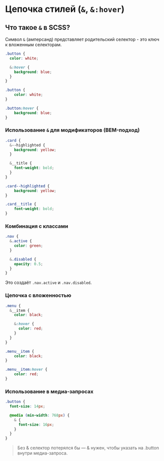 # Цепочка стилей (`&`, `&:hover`)

## Что такое `&` в SCSS?

Символ `&` (амперсанд) представляет родительский селектор - это ключ к вложенным селекторам.

```scss
.button {
  color: white;

  &:hover {
    background: blue;
  }
}
```

```css
.button {
    color: white;
}

.button:hover {
    background: blue;
}
```

### Использование `&` для модификаторов (BEM-подход)

```scss
.card {
  &--highlighted {
    background: yellow;
  }

  &__title {
    font-weight: bold;
  }
}
```

```css
.card--highlighted {
    background: yellow;
}

.card__title {
    font-weight: bold;
}
```

### Комбинация с классами

```scss
.nav {
  &.active {
    color: green;
  }

  &.disabled {
    opacity: 0.5;
  }
}
```

Это создаёт `.nav.active` и `.nav.disabled`.

### Цепочка с вложенностью

```scss
.menu {
  &__item {
    color: black;

    &:hover {
      color: red;
    }
  }
}
```

```css
.menu__item {
    color: black;
}

.menu__item:hover {
    color: red;
}
```

### Использование в медиа-запросах

```scss
.button {
  font-size: 14px;

  @media (min-width: 768px) {
    & {
      font-size: 16px;
    }
  }
}
```

> Без & селектор потерялся бы — & нужен, чтобы указать на .button внутри медиа-запроса.